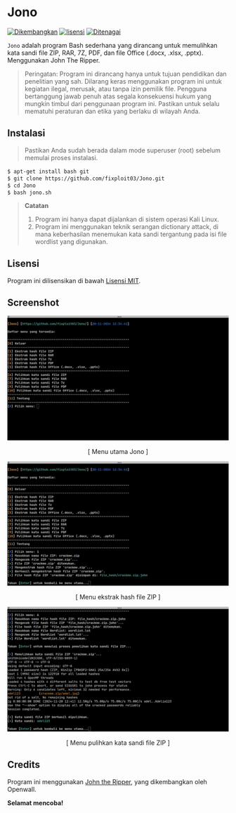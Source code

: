# Jono

[![Dikembangkan](https://img.shields.io/badge/Dikembangkan%20di-Kali%20Linux-blue)](https://www.kali.org/)
[![lisensi](https://img.shields.io/badge/Lisensi-MIT-blue)](https://github.com/fixploit03/CrackStego/blob/main/LICENSE)
[![Ditenagai](https://img.shields.io/badge/Ditenagai%20oleh-John%20The%20Ripper-red)](https://github.com/openwall/john)

`Jono` adalah program Bash sederhana yang dirancang untuk memulihkan kata sandi file ZIP, RAR, 7Z, PDF, dan file Office (.docx, .xlsx, .pptx). Menggunakan John The Ripper.

> Peringatan: Program ini dirancang hanya untuk tujuan pendidikan dan penelitian yang sah. Dilarang keras menggunakan program ini untuk kegiatan ilegal, merusak, atau tanpa izin pemilik file. Pengguna bertanggung jawab penuh atas segala konsekuensi hukum yang mungkin timbul dari penggunaan program ini. Pastikan untuk selalu mematuhi peraturan dan etika yang berlaku di wilayah Anda.

## Instalasi 

> Pastikan Anda sudah berada dalam mode superuser (root) sebelum memulai proses instalasi.

```
$ apt-get install bash git
$ git clone https://github.com/fixploit03/Jono.git
$ cd Jono
$ bash jono.sh
```

> **Catatan**
> 1. Program ini hanya dapat dijalankan di sistem operasi Kali Linux.
> 2. Program ini menggunakan teknik serangan dictionary attack, di mana keberhasilan menemukan kata sandi tergantung pada isi file wordlist yang digunakan.

## Lisensi 

Program ini dilisensikan di bawah [Lisensi MIT](https://github.com/fixploit03/Jono/blob/main/LICENSE).

## Screenshot 

![](https://github.com/fixploit03/Jono/blob/main/menu.png)
<p align="center">[ Menu utama Jono ]</p>

![](https://github.com/fixploit03/Jono/blob/main/ekstrak%20hash%20file%20zip.png)
<p align="center">[ Menu ekstrak hash file ZIP ]</p>

![](https://github.com/fixploit03/Jono/blob/main/pulihkan%20kata%20sandi%20file%20zip.png)
<p align="center">[ Menu pulihkan kata sandi file ZIP ]</p>

## Credits

Program ini menggunakan [John the Ripper](https://github.com/openeall/john), yang dikembangkan oleh Openwall.


**Selamat mencoba!**
